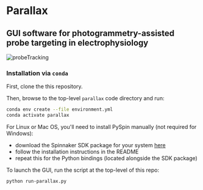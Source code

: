 # Parallax

## GUI software for photogrammetry-assisted probe targeting in electrophysiology

![probeTracking](https://github.com/chronopoulos/parallax/assets/1569715/6f86fad8-c737-4059-a16c-0738c0706507)

### Installation via `conda`

First, clone the this repository.

Then, browse to the top-level `parallax` code directory and run:

```bash
conda env create --file environment.yml
conda activate parallax
```

For Linux or Mac OS, you'll need to install PySpin manually (not required for
Windows):

* download the Spinnaker SDK package for your system
[here](https://flir.app.boxcn.net/v/SpinnakerSDK)
* follow the installation instructions in the README
* repeat this for the Python bindings (located alongside the SDK package)

To launch the GUI, run the script at the top-level of this repo:

```bash
python run-parallax.py
```

